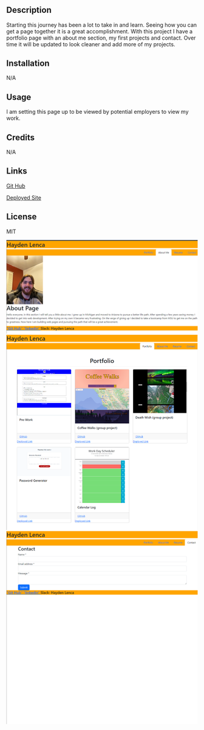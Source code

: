 # <My Portfolio>

## Description

Starting this journey has been a lot to take in and learn. Seeing how you can get a page together it is a great accomplishment.
With this project I have a portfolio page with an about me section, my first projects and contact. Over time it will be updated to look cleaner and add more of my projects.

## Installation

N/A

## Usage

I am setting this page up to be viewed by potential employers to view my work.

## Credits

N/A

## Links

[Git Hub](https://github.com/HaydenLenca/HaydenLenca-React-Portfolio)

[Deployed Site](https://haydenlenca.github.io/HaydenLenca-React-Portfolio/)

## License
MIT

![About Page](./src/components/pages/images/Screenshot%20(24).png)
![Portfolio Page](./src/components/pages/images/Screenshot%20(25).png)
![Contact Page](./src/components/pages/images/Screenshot%20(26).png)